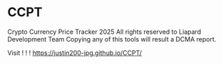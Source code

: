 # CCPT
Crypto Currency Price Tracker
2025 All rights reserved to Liapard Development Team
Copying any of this tools will result a DCMA report.

Visit ! ! ! https://justin200-jpg.github.io/CCPT/
